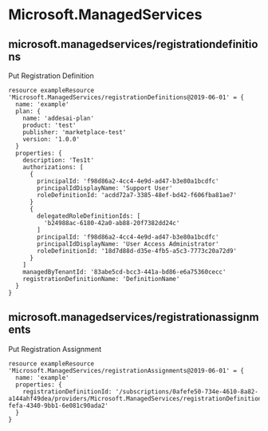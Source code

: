 # Microsoft.ManagedServices

## microsoft.managedservices/registrationdefinitions

Put Registration Definition
```bicep
resource exampleResource 'Microsoft.ManagedServices/registrationDefinitions@2019-06-01' = {
  name: 'example'
  plan: {
    name: 'addesai-plan'
    product: 'test'
    publisher: 'marketplace-test'
    version: '1.0.0'
  }
  properties: {
    description: 'Tes1t'
    authorizations: [
      {
        principalId: 'f98d86a2-4cc4-4e9d-ad47-b3e80a1bcdfc'
        principalIdDisplayName: 'Support User'
        roleDefinitionId: 'acdd72a7-3385-48ef-bd42-f606fba81ae7'
      }
      {
        delegatedRoleDefinitionIds: [
          'b24988ac-6180-42a0-ab88-20f7382dd24c'
        ]
        principalId: 'f98d86a2-4cc4-4e9d-ad47-b3e80a1bcdfc'
        principalIdDisplayName: 'User Access Administrator'
        roleDefinitionId: '18d7d88d-d35e-4fb5-a5c3-7773c20a72d9'
      }
    ]
    managedByTenantId: '83abe5cd-bcc3-441a-bd86-e6a75360cecc'
    registrationDefinitionName: 'DefinitionName'
  }
}
```

## microsoft.managedservices/registrationassignments

Put Registration Assignment
```bicep
resource exampleResource 'Microsoft.ManagedServices/registrationAssignments@2019-06-01' = {
  name: 'example'
  properties: {
    registrationDefinitionId: '/subscriptions/0afefe50-734e-4610-8a82-a144ahf49dea/providers/Microsoft.ManagedServices/registrationDefinitions/26c128c2-fefa-4340-9bb1-6e081c90ada2'
  }
}
```
